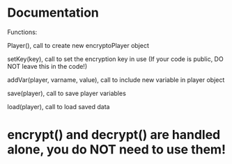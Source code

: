 # Documentation

Functions:

Player(), call to create new encryptoPlayer object

setKey(key), call to set the encryption key in use (If your code is public, DO NOT leave this in the code!)

addVar(player, varname, value), call to include new variable in player object

save(player), call to save player variables

load(player), call to load saved data

# encrypt() and decrypt() are handled alone, you do NOT need to use them!
